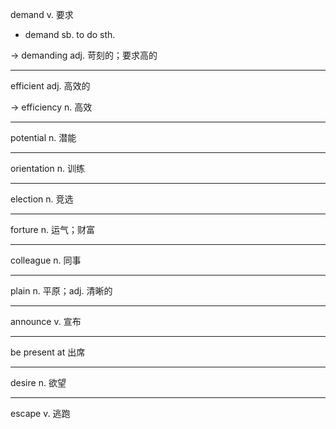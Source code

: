 demand v. 要求

+ demand sb. to do sth.

-> demanding adj. 苛刻的；要求高的

---

efficient adj. 高效的

-> efficiency n. 高效

---

potential n. 潜能

---

orientation n. 训练

---

election n. 竞选

---

forture n. 运气；财富

---

colleague n. 同事

---

plain n. 平原；adj. 清晰的

---

announce v. 宣布

---

be present at 出席

---

desire n. 欲望

---

escape v. 逃跑

